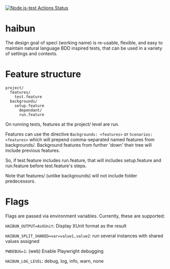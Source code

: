 [![Node.js-test Actions Status](https://github.com/vid/haibun/workflows/Node.js-test/badge.svg)](https://github.com/vid/haibun/actions)

# haibun



The design goal of specl (working name) is re-usable, flexible, and easy to maintain natural language BDD inspired tests,
that can be used in a variety of settings and contexts.

# Feature structure

```
project/
  features/
    test.feature
  backgrounds/
    setup.feature
      dependant/
      run.feature
```

On running tests, features at the project/ level are run. 

Features can use the directive `Backgrounds: <features>` or `Scenarios: <features>` which will prepend comma-separated named features from backgrounds/.
Background features from further 'down' their tree will include previous features.

So, if test.feature includes run.feature, that will includes setup.feature and run.feature before test.feature's steps.

Note that features/ (unlike backgrounds) will not include folder predecessors.

# Flags

Flags are passed via environment variables. Currently, these are supported:

`HAIBUN_OUTPUT=AsXUnit`:  Display XUnit format as the result

`HAIBUN_SPLIT_SHARED=var=value1,value2`: run several instances with shared values assigned

`PWDEBUG=1`: (web) Enable Playwright debugging

`HAIBUN_LOG_LEVEL`: debug, log, info, warn, none





